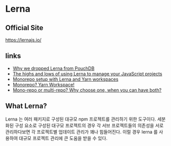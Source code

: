 # Lerna

## Official Site
https://lernajs.io/

## links
- [Why we dropped Lerna from PouchDB](https://gist.github.com/nolanlawson/457cdb309c9ec5b39f0d420266a9faa4)
- [The highs and lows of using Lerna to manage your JavaScript projects ](https://hackernoon.com/the-highs-and-lows-of-using-lerna-to-manage-your-javascript-projects-ff5c5cd82a99)
- [Monorepo setup with Lerna and Yarn workspaces](https://medium.com/trabe/monorepo-setup-with-lerna-and-yarn-workspaces-5d747d7c0e91)
- [Monorepo? Yarn Workspace!](https://medium.com/@deptno/monorepo-yarn-workspace-e81e3e078100)
- [Mono-repo or multi-repo? Why choose one, when you can have both?](https://medium.com/@patrickleet/mono-repo-or-multi-repo-why-choose-one-when-you-can-have-both-e9c77bd0c668)

## What Lerna?
Lerna 는 여러 패키지로 구성된 대규모 npm 프로젝트를 관리하기 위한 도구이다.
세분화된 구성 요소로 구성된 대구모 프로젝트의 경우 각 서브 프로젝트들의 의존성을 서로 관리하다보면 각 프로젝트별 업데이트 관리가 꽤나 힘들어진다.
이럴 경우 lerna 를 사용하여 대규모 프로젝트 관리에 큰 도움을 받을 수 있다.
